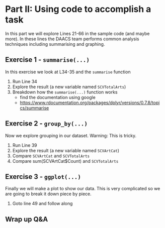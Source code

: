 # Part II: Using code to accomplish a task
In this part we will explore Lines 21-66 in the sample code (and maybe more). In these lines the DAACS team performs common analysis techniques including summarising and graphing.

## Exercise 1 - `summarise(...)`
In this exercise we look at L34-35 and the `summarise` function
1. Run Line 34
2. Explore the result (a new variable named `SCVTotalArts`)
3. Breakdown how the `summarise(...)` function works
    * find the documentation using google
    * https://www.rdocumentation.org/packages/dplyr/versions/0.7.8/topics/summarise


## Exercise 2 - `group_by(...)`
Now we explore grouping in our dataset. Warning: This is tricky.
1. Run Line 39
2. Explore the result (a new variable named `SCVArtCat`)
3. Compare `SCVArtCat` and `SCVTotalArts`
4. Compare sum(SCVArtCat$Count) and `SCVTotalArts`

## Exercise 3 - `ggplot(...)`
Finally we will make a plot to show our data. This is very complicated so we are going to break it down piece by piece.
1. Goto line 49 and follow along

## Wrap up Q&A
